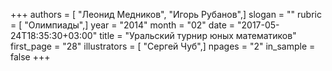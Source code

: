 +++
authors = [ "Леонид Медников", "Игорь Рубанов",]
slogan = ""
rubric = [ "Олимпиады",]
year = "2014"
month = "02"
date = "2017-05-24T18:35:30+03:00"
title = "Уральский турнир юных математиков"
first_page = "28"
illustrators = [ "Сергей Чуб",]
npages = "2"
in_sample = false
+++
